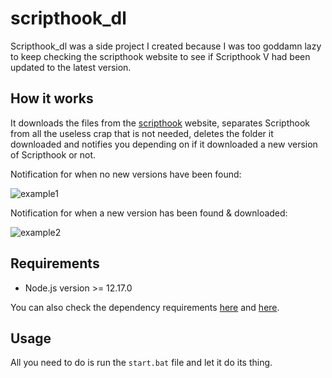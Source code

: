 # scripthook_dl

Scripthook_dl was a side project I created because I was too goddamn lazy to keep checking the scripthook website to see if Scripthook V had been updated to the latest version.

## How it works

It downloads the files from the [scripthook](http://www.dev-c.com/gtav/scripthookv/) website, separates Scripthook from all the useless crap that is not needed, deletes the folder it downloaded and notifies you depending on if it downloaded a new version of Scripthook or not.

Notification for when no new versions have been found:

![example1](https://uhohstinky.s-ul.eu/DgwCwVF7.png)

Notification for when a new version has been found & downloaded:

![example2](https://uhohstinky.s-ul.eu/lPeYz7Z5.png)

## Requirements

- Node.js version >= 12.17.0

You can also check the dependency requirements [here](https://github.com/website-scraper/node-website-scraper) and [here](https://github.com/mikaelbr/node-notifier).

## Usage

All you need to do is run the `start.bat` file and let it do its thing.
